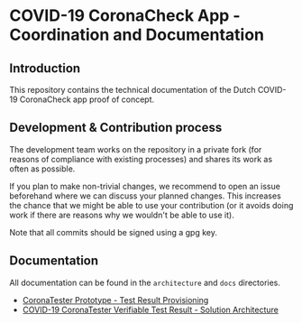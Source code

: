 # COVID-19 CoronaCheck App - Coordination and Documentation

## Introduction
This repository contains the technical documentation of the Dutch COVID-19 CoronaCheck app proof of concept.

## Development & Contribution process

The development team works on the repository in a private fork (for reasons of compliance with existing processes) and shares its work as often as possible.

If you plan to make non-trivial changes, we recommend to open an issue beforehand where we can discuss your planned changes.
This increases the chance that we might be able to use your contribution (or it avoids doing work if there are reasons why we wouldn't be able to use it).

Note that all commits should be signed using a gpg key.

## Documentation
All documentation can be found in the `architecture` and `docs` directories.
 - [CoronaTester Prototype - Test Result Provisioning](https://github.com/minvws/nl-covid19-coronacheck-app-coordination/blob/main/docs/providing-test-results.md)
 - [COVID-19 CoronaTester Verifiable Test Result - Solution Architecture](https://github.com/minvws/nl-covid19-coronacheck-app-coordination/blob/main/architecture/Solution%20Architecture%20VTR.md)

